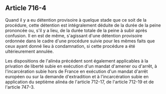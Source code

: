 Article 716-4
----
Quand il y a eu détention provisoire à quelque stade que ce soit de la
procédure, cette détention est intégralement déduite de la durée de la peine
prononcée ou, s'il y a lieu, de la durée totale de la peine à subir après
confusion. Il en est de même, s'agissant d'une détention provisoire ordonnée
dans le cadre d'une procédure suivie pour les mêmes faits que ceux ayant donné
lieu à condamnation, si cette procédure a été ultérieurement annulée.

Les dispositions de l'alinéa précédent sont également applicables à la privation
de liberté subie en exécution d'un mandat d'amener ou d'arrêt, à l'incarcération
subie hors de France en exécution d'un mandat d'arrêt européen ou sur la demande
d'extradition et à l'incarcération subie en application du septième alinéa de
l'article 712-17, de l'article 712-19 et de l'article 747-3.
